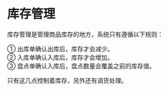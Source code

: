 # 库存管理

库存管理是管理商品库存的地方，系统只有遵循以下规则：

① 出库单确认出库后，库存才会减少。  
② 入库单确认入库后，库存才会增加。  
③ 盘点单确认入库后，盘点数量会覆盖之前的库存值。

只有这几点控制着库存，另外还有调货处理。

